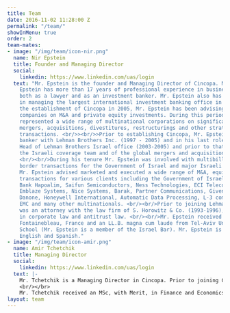 ```yaml
---
title: Team
date: 2016-11-02 11:28:00 Z
permalink: "/team/"
showInMenu: true
order: 2
team-mates:
- image: "/img/team/icon-nir.png"
  name: Nir Epstein
  title: Founder and Managing Director
  social:
    linkedin: https://www.linkedin.com/uas/login
  text: "Mr. Epstein is the founder and Managing Director of Cincopa. Mr.
    Epstein has more than 17 years of professional experience in business advisory
    both as a lawyer and as an investment banker. Mr. Epstein also has experience
    in managing the largest international investment banking office in Israel. <br/><br/>Since
    the establishment of Cincopa in 2005, Mr. Epstein has been advising international
    companies on M&A and private equity investments. During this period Mr. Epstein
    represented a wide range of multinational corporations on significant investments,
    mergers, acquisitions, divestitures, restructurings and other strategic corporate
    transactions. <br/>><br/>>Prior to establishing Cincopa, Mr. Epstein was an investment
    banker with Lehman Brothers Inc. (1997 - 2005) and in his last role served as
    Head of Lehman Brothers Israel office (2003-2005) and prior to that a member of
    the Israeli coverage team and of the global mergers and acquisitions group (1997-2003).
    <br/><br/>During his tenure Mr. Epstein was involved with multibillion dollar cross
    border transactions for the Government of Israel and major Israeli corporations.
    Mr. Epstein advised marketed and executed a wide range of M&A, equity and debt
    transactions for various clients including the Government of Israel, Bank Leumi,
    Bank Hapoalim, Saifun Semiconductors, Ness Technologies, ECI Telecom, MIND CTI,
    Emblaze Systems, Nice Systems, Barak, Partner Communications, Given Imaging, Groupe
    Danone, Honeywell International, Automatic Data Processing, L-3 communications,
    EMC and many other multinationals. <br/><br/>Prior to joining Lehman Brothers Mr. Epstein
    was an attorney with the law firm of S. Horowitz & Co. (1993-1996), specializing
    in corporate law and antitrust law. <br/><br/>Mr. Epstein received an MBA from INSEAD
    Fontainebleau, France and an LL.B. magna cum laude from Tel-Aviv University Law
    School (Mr. Epstein is a member of the Israel Bar). Mr. Epstein is fluent in Hebrew,
    English and Spanish."
- image: "/img/team/icon-amir.png"
  name: Amir Tchetchik
  title: Managing Director
  social:
    linkedin: https://www.linkedin.com/uas/login
  text: |-
    Mr. Tchetchik is a Managing Director in Cincopa. Prior to joining Cincopa, Mr. Tchetchik held various positions in Migdal Insurance ltd., one of Israelâ€™s largest asset Managers. Most recently, Mr. Tchetchik served as Migdalâ€™s Head of Alternative assets, with responsibilities that included direct equity investments, debt restructuring and investment in Private Equity funds and Hedge Funds. In this role, Amir led several successful investments in real estate, hotels, industries and technology. Mr. Tchetchik also served a bondholder committee member in Zim Shipping 2013 restructuring. Prior to joining Migdal in 2009, Amir was an associate in Tahori Investment House, an Israeli investment firm, where he consulted private and public companies in numerous transactions across various industries. In addition to that, Mr. Tchetchik served as product manager and business analyst in two Israeli start-ups, Mirabilis and WeFi. 
    <br/></br>
    Mr. Tchetchik received an MSc, with Merit, in Finance and Economics from London School of Economics and Political Science (LSE) and a Bachelor degree in Economics from the Tel-Aviv University.
layout: team
---
```


